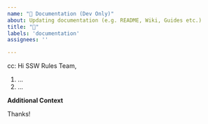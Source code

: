```yaml
---
name: "📝 Documentation (Dev Only)"
about: Updating documentation (e.g. README, Wiki, Guides etc.)
title: "📝"
labels: 'documentation'
assignees: ''

---
```

<!-- These comments automatically delete -->
cc: <!-- @ metion users who are in the loop -->
Hi SSW Rules Team,

<!-- What process should be documented? -->

<!--Add numbered tasks-->
1. ...
2. ...

**Additional Context**
<!-- Add any other context or screenshots here -->

Thanks!

